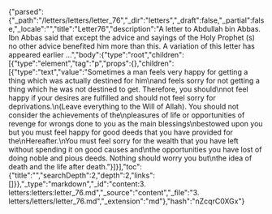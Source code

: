 {"parsed":{"_path":"/letters/letters/letter_76","_dir":"letters","_draft":false,"_partial":false,"_locale":"","title":"Letter76","description":"A letter to Abdullah bin Abbas. Ibn Abbas said that except the advice and sayings of the Holy Prophet (s) no other advice benefited him more than this. A variation of this letter has appeared earlier ...","body":{"type":"root","children":[{"type":"element","tag":"p","props":{},"children":[{"type":"text","value":"Sometimes a man feels very happy for getting a thing which was actually destined for him\nand feels sorry for not getting a thing which he was not destined to get. Therefore, you should\nnot feel happy if your desires are fulfilled and should not feel sorry for deprivations.\n(Leave everything to the Will of Allah). You should not consider the achievements of the\npleasures of life or opportunities of revenge for wrongs done to you as the main blessings\nbestowed upon you but you must feel happy for good deeds that you have provided for the\nHereafter.\nYou must feel sorry for the wealth that you have left without spending it on good causes and\nthe opportunities you have lost of doing noble and pious deeds. Nothing should worry you but\nthe idea of death and the life after death."}]}],"toc":{"title":"","searchDepth":2,"depth":2,"links":[]}},"_type":"markdown","_id":"content:3. letters:letters:letter_76.md","_source":"content","_file":"3. letters/letters/letter_76.md","_extension":"md"},"hash":"nZcqrC0XGx"}